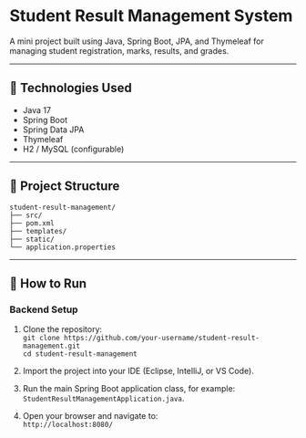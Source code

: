 # Student Result Management System

A mini project built using Java, Spring Boot, JPA, and Thymeleaf for managing student registration, marks, results, and grades.

---

## 🔧 Technologies Used

- Java 17
- Spring Boot
- Spring Data JPA
- Thymeleaf
- H2 / MySQL (configurable)

---

## 📁 Project Structure

```text
student-result-management/
├── src/
├── pom.xml
├── templates/
├── static/
└── application.properties

```

---

## 🚀 How to Run  
### Backend Setup  
1. Clone the repository:  
   `git clone https://github.com/your-username/student-result-management.git`  
   `cd student-result-management`  

2. Import the project into your IDE (Eclipse, IntelliJ, or VS Code).  
3. Run the main Spring Boot application class, for example: `StudentResultManagementApplication.java`.  
4. Open your browser and navigate to:  
   `http://localhost:8080/`




